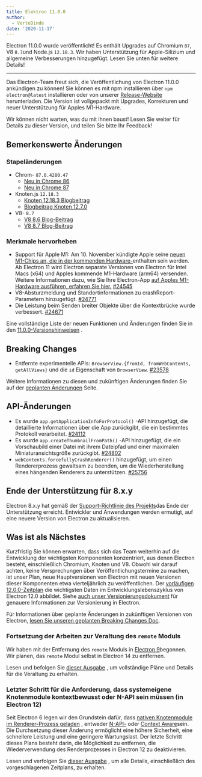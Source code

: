```yaml
---
title: Elektron 11.0.0
author:
  - VerteDinde
date: '2020-11-17'
---
```


Electron 11.0.0 wurde veröffentlicht! Es enthält Upgrades auf Chromium `87`, V8 `8.7`und Node.js `12.18.3`. Wir haben Unterstützung für Apple-Silizium und allgemeine Verbesserungen hinzugefügt. Lesen Sie unten für weitere Details!

---

Das Electron-Team freut sich, die Veröffentlichung von Electron 11.0.0 ankündigen zu können! Sie können es mit npm installieren über `npm electron@latest` installieren oder von unserer [Release-Website](https://electronjs.org/releases/stable) herunterladen. Die Version ist vollgepackt mit Upgrades, Korrekturen und neuer Unterstützung für Apples M1-Hardware.

Wir können nicht warten, was du mit ihnen baust! Lesen Sie weiter für Details zu dieser Version, und teilen Sie bitte Ihr Feedback!

## Bemerkenswerte Änderungen

### Stapeländerungen

* Chrom- `87.0.4280.47`
    * [Neu in Chrome 86](https://developers.google.com/web/updates/2020/10/nic86)
    * [Neu in Chrome 87](https://developers.google.com/web/updates/2020/11/nic87)
* Knoten.js `12.18.3`
    * [Knoten 12.18.3 Blogbeitrag](https://nodejs.org/en/blog/release/v12.18.3/)
    * [Blogbeitrag Knoten 12.7.0](https://nodejs.org/en/blog/release/v12.17.0/)
* V8- `8.7`
    * [V8 8.6 Blog-Beitrag](https://v8.dev/blog/v8-release-86)
    * [V8 8.7 Blog-Beitrag](https://v8.dev/blog/v8-release-87)

### Merkmale hervorheben

* Support für Apple M1: Am 10. November kündigte Apple seine [neuen M1-Chips an, die in der kommenden Hardware-](https://www.apple.com/newsroom/2020/11/apple-unleashes-m1/)enthalten sein werden. Ab Electron 11 wird Electron separate Versionen von Electron für Intel Macs (x64) und Apples kommende M1-Hardware (arm64) versenden. Weitere Informationen dazu, wie Sie Ihre Electron-App [auf Apples M1-Hardware ausführen, erfahren Sie hier.](https://www.electronjs.org/blog/apple-silicon) [#24545](https://github.com/electron/electron/pull/24545)
* V8-Absturzmeldung und Standortinformationen zu crashReport-Parametern hinzugefügt. [#24771](https://github.com/electron/electron/pull/24771)
* Die Leistung beim Senden breiter Objekte über die Kontextbrücke wurde verbessert. [#24671](https://github.com/electron/electron/pull/24671)

Eine vollständige Liste der neuen Funktionen und Änderungen finden Sie in den [11.0.0-Versionshinweisen](https://github.com/electron/electron/releases/tag/v11.0.0) .

## Breaking Changes

* Entfernte experimentelle APIs: `BrowserView.{fromId, fromWebContents, getAllViews}` und die `id` Eigenschaft von `BrowserView`. [#23578](https://github.com/electron/electron/pull/23578)

Weitere Informationen zu diesen und zukünftigen Änderungen finden Sie auf der [geplanten Änderungen](https://github.com/electron/electron/blob/master/docs/breaking-changes.md) Seite.

## API-Änderungen

* Es wurde `app.getApplicationInfoForProtocol()` -API hinzugefügt, die detaillierte Informationen über die App zurückgibt, die ein bestimmtes Protokoll verarbeitet. [#24112](https://github.com/electron/electron/pull/24112)
* Es wurde `app.createThumbnailFromPath()` -API hinzugefügt, die ein Vorschaubild einer Datei mit ihrem Dateipfad und einer maximalen Miniaturansichtsgröße zurückgibt. [#24802](https://github.com/electron/electron/pull/24802)
* `webContents.forcefullyCrashRenderer()` hinzugefügt, um einen Rendererprozess gewaltsam zu beenden, um die Wiederherstellung eines hängenden Renderers zu unterstützen. [#25756](https://github.com/electron/electron/pull/25756)

## Ende der Unterstützung für 8.x.y

Electron 8.x.y hat gemäß der [Support-Richtlinie des Projekts](https://electronjs.org/docs/tutorial/support#supported-versions)das Ende der Unterstützung erreicht. Entwickler und Anwendungen werden ermutigt, auf eine neuere Version von Electron zu aktualisieren.

## Was ist als Nächstes

Kurzfristig Sie können erwarten, dass sich das Team weiterhin auf die Entwicklung der wichtigsten Komponenten konzentriert, aus denen Electron besteht, einschließlich Chromium, Knoten und V8. Obwohl wir darauf achten, keine Versprechungen über Veröffentlichungstermine zu machen, ist unser Plan, neue Hauptversionen von Electron mit neuen Versionen dieser Komponenten etwa vierteljährlich zu veröffentlichen. Der [vorläufigen 12.0.0-Zeitplan](https://electronjs.org/docs/tutorial/electron-timelines) die wichtigsten Daten im Entwicklungslebenszyklus von Electron 12.0 abbildet. Siehe [auch unser Versionierungsdokument](https://electronjs.org/docs/tutorial/electron-versioning) für genauere Informationen zur Versionierung in Electron.

Für Informationen über geplante Änderungen in zukünftigen Versionen von Electron, [lesen Sie unseren geplanten Breaking Changes Doc](https://github.com/electron/electron/blob/master/docs/breaking-changes.md).

### Fortsetzung der Arbeiten zur Veraltung des `remote` Moduls
Wir haben mit der Entfernung des `remote` Moduls in [Electron 9](https://www.electronjs.org/blog/electron-9-0)begonnen. Wir planen, das `remote` Modul selbst in Electron 14 zu entfernen.

Lesen und befolgen Sie [dieser Ausgabe](https://github.com/electron/electron/issues/21408) , um vollständige Pläne und Details für die Veraltung zu erhalten.

### Letzter Schritt für die Anforderung, dass systemeigene Knotenmodule kontextbewusst oder N-API sein müssen (in Electron 12)
Seit Electron 6 legen wir den Grundstein dafür, dass [nativen Knotenmodule im Renderer-Prozess geladen](https://nodejs.org/api/addons.html) , entweder [N-API-](https://nodejs.org/api/n-api.html) oder [Context Aware](https://nodejs.org/api/addons.html#addons_context_aware_addons)sein. Die Durchsetzung dieser Änderung ermöglicht eine höhere Sicherheit, eine schnellere Leistung und eine geringere Wartungslast. Der letzte Schritt dieses Plans besteht darin, die Möglichkeit zu entfernen, die Wiederverwendung des Renderprozesses in Electron 12 zu deaktivieren.

Lesen und verfolgen Sie [dieser Ausgabe](https://github.com/electron/electron/issues/18397) , um alle Details, einschließlich des vorgeschlagenen Zeitplans, zu erhalten.
